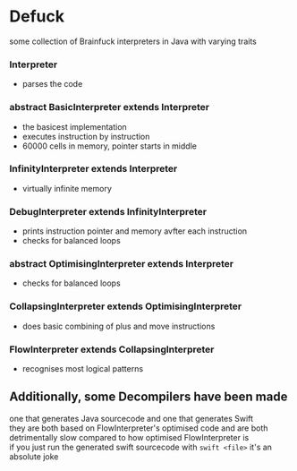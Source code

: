 # Defuck
some collection of Brainfuck interpreters in Java with varying traits  

### Interpreter
- parses the code

### abstract BasicInterpreter extends Interpreter
- the basicest implementation
- executes instruction by instruction
- 60000 cells in memory, pointer starts in middle

### InfinityInterpreter extends Interpreter
- virtually infinite memory

### DebugInterpreter extends InfinityInterpreter
- prints instruction pointer and memory avfter each instruction
- checks for balanced loops

### abstract OptimisingInterpreter extends Interpreter
- checks for balanced loops

### CollapsingInterpreter extends OptimisingInterpreter
- does basic combining of plus and move instructions

### FlowInterpreter extends CollapsingInterpreter
- recognises most logical patterns


## Additionally, some Decompilers have been made
one that generates Java sourcecode and one that generates Swift  
they are both based on FlowInterpreter's optimised code and are both detrimentally slow compared to how optimised FlowInterpreter is  
if you just run the generated swift sourcecode with `swift <file>` it's an absolute joke